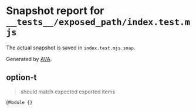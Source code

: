 # Snapshot report for `__tests__/exposed_path/index.test.mjs`

The actual snapshot is saved in `index.test.mjs.snap`.

Generated by [AVA](https://avajs.dev).

## option-t

> should match expected exported items

    @Module {}
